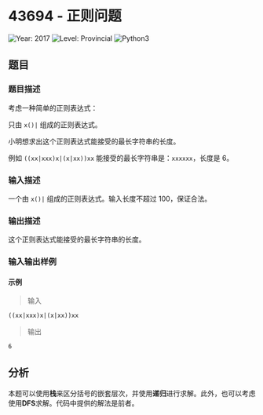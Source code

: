 # 43694 - 正则问题

![Year: 2017](https://img.shields.io/badge/Year-2017-white)
![Level: Provincial](https://img.shields.io/badge/Level-Provincial-blue)
![Python3](https://img.shields.io/badge/Python3-AC-green)

## 题目

### 题目描述

考虑一种简单的正则表达式：

只由 `x()|` 组成的正则表达式。

小明想求出这个正则表达式能接受的最长字符串的长度。

例如 `((xx|xxx)x|(x|xx))xx` 能接受的最长字符串是：`xxxxxx`，长度是 6。

### 输入描述

一个由 `x()|` 组成的正则表达式。输入长度不超过 100，保证合法。

### 输出描述

这个正则表达式能接受的最长字符串的长度。

### 输入输出样例

#### 示例

> 输入

```txt
((xx|xxx)x|(x|xx))xx
```

> 输出

```txt
6
```

## 分析

本题可以使用**栈**来区分括号的嵌套层次，并使用**递归**进行求解。此外，也可以考虑使用**DFS**求解。代码中提供的解法是前者。
